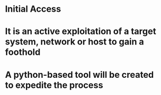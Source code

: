 # Initial Access

# It is an active exploitation of a target system, network or host to gain a foothold

# A python-based tool will be created to expedite the process
